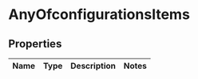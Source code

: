 # AnyOfconfigurationsItems

## Properties
Name | Type | Description | Notes
------------ | ------------- | ------------- | -------------
